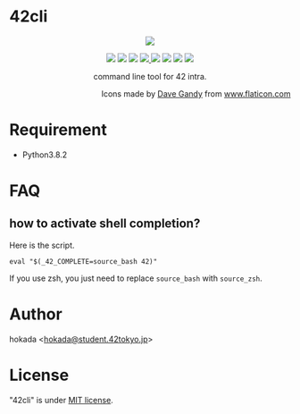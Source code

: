 # 42cli

<p align="center"><img src="https://user-images.githubusercontent.com/40907120/83941623-cb867900-a827-11ea-970f-1058c0fdd303.png"></p>
<p align="center">
<img src="https://img.shields.io/badge/-Linux-grey?logo=linux">
<img src="https://img.shields.io/badge/-OSX-black?logo=apple">
<img src="https://circleci.com/gh/dhaiibfiukkiu/42cli/tree/master.svg?style=shield&circle-token=e5c59d1e8f71cd2535bb75c675af70944385dd57">
<a href="https://codecov.io/gh/dhaiibfiukkiu/42cli">
  <img src="https://codecov.io/gh/dhaiibfiukkiu/42cli/branch/master/graph/badge.svg?token=AYUREEQZJI" />
</a>
<img src="https://img.shields.io/github/issues/dhaiibfiukkiu/42cli">
<img src="https://img.shields.io/github/forks/dhaiibfiukkiu/42cli">
<img src="https://img.shields.io/github/stars/dhaiibfiukkiu/42cli">
<img src="https://img.shields.io/github/license/dhaiibfiukkiu/42cli">
</p>
<p align="center">command line tool for 42 intra.</p>
<p align="right">
Icons made by <a href="https://www.flaticon.com/authors/dave-gandy" title="Dave Gandy">Dave Gandy</a> from <a href="https://www.flaticon.com/" title="Flaticon"> www.flaticon.com</a>
</p>

<!--# DEMO-->

<!--# Features-->

# Requirement
* Python3.8.2

<!--# Installation-->

<!--# Usage-->

# FAQ
## how to activate shell completion?
Here is the script.
```
eval "$(_42_COMPLETE=source_bash 42)" 
```
If you use zsh, you just need to replace `source_bash` with `source_zsh`.


# Author
hokada
<<hokada@student.42tokyo.jp>>

# License
"42cli" is under [MIT license](https://en.wikipedia.org/wiki/MIT_License).
